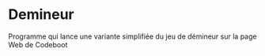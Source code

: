 # Demineur
Programme qui lance une variante simplifiée du jeu de démineur sur la page Web de Codeboot
